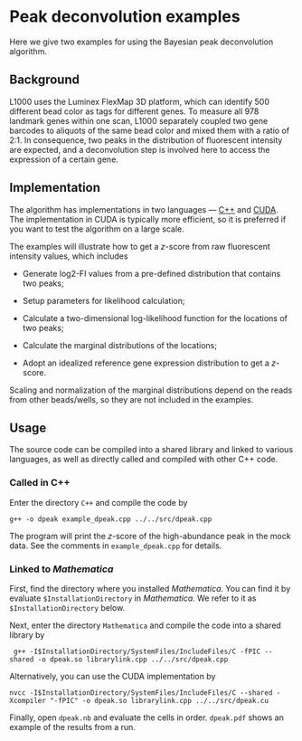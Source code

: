 
# Peak deconvolution examples
Here we give two examples for using the Bayesian peak deconvolution algorithm. 

## Background
L1000 uses the Luminex FlexMap 3D platform, which can identify 500 different bead color as tags for different genes. To measure all 978 landmark genes within one scan, L1000 separately coupled two gene barcodes to aliquots of the same bead color and mixed them with a ratio of 2:1. In consequence, two peaks in the distribution of fluorescent intensity are expected, and a deconvolution step is involved here to access the expression of a certain gene. 

## Implementation

The algorithm has implementations in two languages &mdash; [C++]() and [CUDA](). The implementation in CUDA is typically more efficient, so it is preferred if you want to test the algorithm on a large scale.

The examples will illustrate how to get a *z*-score from raw fluorescent intensity values, which includes

* Generate log2-FI values from a pre-defined distribution that contains two peaks;

* Setup parameters for likelihood calculation;

* Calculate a two-dimensional log-likelihood function for the locations of two peaks;

* Calculate the marginal distributions of the locations;

* Adopt an idealized reference gene expression distribution to get a *z*-score.

Scaling and normalization of the marginal distributions depend on the reads from other beads/wells, so they are not included in the examples.

## Usage

The source code can be compiled into a shared library and linked to various languages, as well as directly called and compiled with other C++ code.

### Called in C++

Enter the directory `C++` and compile the code by

    g++ -o dpeak example_dpeak.cpp ../../src/dpeak.cpp

The program will print the *z*-score of the high-abundance peak in the mock data. See the comments in `example_dpeak.cpp` for details.

### Linked to *Mathematica*

First, find the directory where you installed *Mathematica*. You can find it by evaluate `$InstallationDirectory` in *Mathematica*. We refer to it as `$InstallationDirectory` below.

Next, enter the directory `Mathematica` and compile the code into a shared library by

     g++ -I$InstallationDirectory/SystemFiles/IncludeFiles/C -fPIC --shared -o dpeak.so librarylink.cpp ../../src/dpeak.cpp

Alternatively, you can use the CUDA implementation by

    nvcc -I$InstallationDirectory/SystemFiles/IncludeFiles/C --shared -Xcompiler "-fPIC" -o dpeak.so librarylink.cpp ../../src/dpeak.cu

Finally, open `dpeak.nb` and evaluate the cells in order. `dpeak.pdf` shows an example of the results from a run.
